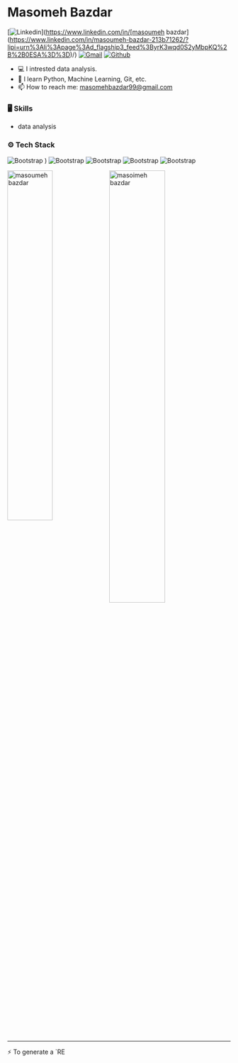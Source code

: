 # Masomeh Bazdar

[![Linkedin](https://img.shields.io/badge/-LinkedIn-blue?style=flat&logo=Linkedin&logoColor=white)](https://www.linkedin.com/in/[masoumeh bazdar](https://www.linkedin.com/in/masoumeh-bazdar-213b71262/?lipi=urn%3Ali%3Apage%3Ad_flagship3_feed%3ByrK3wqd0S2yMbpKQ%2B%2B0ESA%3D%3D)/)
[![Gmail](https://img.shields.io/badge/-Gmail-c14438?style=flat&logo=Gmail&logoColor=white)](mailto:masoumehbazdar99)
[![Github](https://img.shields.io/github/followers/hejazizo?label=Follow&style=social)](https://github.com/masoumehbazdar)

- 💻 I intrested data analysis.
- 🌱 I learn Python, Machine Learning, Git, etc.
- 📫 How to reach me: masomehbazdar99@gmail.com


### 🖥 Skills

- data analysis

### ⚙️ Tech Stack

![Bootstrap](https://img.shields.io/badge/-Python-05122A?style=flat-square&logo=Python&color=353535) ) ![Bootstrap](https://img.shields.io/badge/-MySQL-05122A?style=flat-square&logo=MySQL&color=353535)  ![Bootstrap](https://img.shields.io/badge/-Pandas-05122A?style=flat-square&logo=Pandas&color=353535) ![Bootstrap](https://img.shields.io/badge/-Numpy-05122A?style=flat-square&logo=Numpy&color=353535)  ![Bootstrap](https://img.shields.io/badge/-Visual%20Studio%20Code-05122A?style=flat-square&logo=Visual-Studio-Code&color=353535)

<div>
  <img width="45%" align="left" src="https://github-readme-stats.vercel.app/api/top-langs?username=masoumeh bazdar&show_icons=true&locale=en&layout=compact" alt="masoumeh bazdar" />
  <img width="50%"  src="https://github-readme-streak-stats.herokuapp.com/?user=masoumeh bazdar&" alt="masoimeh bazdar" />
</div>


---
:zap: To generate a `RE
